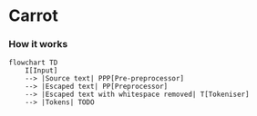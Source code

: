 # Carrot


### How it works
```mermaid
flowchart TD
    I[Input]
    --> |Source text| PPP[Pre-preprocessor]
    --> |Escaped text| PP[Preprocessor]
    --> |Escaped text with whitespace removed| T[Tokeniser]
    --> |Tokens| TODO
```